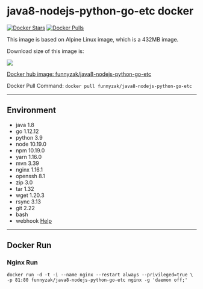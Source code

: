 # java8-nodejs-python-go-etc docker

[![Docker Stars](https://img.shields.io/docker/stars/funnyzak/java8-nodejs-python-go-etc.svg?style=flat-square)](https://hub.docker.com/r/funnyzak/java8-nodejs-python-go-etc/)
[![Docker Pulls](https://img.shields.io/docker/pulls/funnyzak/java8-nodejs-python-go-etc.svg?style=flat-square)](https://hub.docker.com/r/funnyzak/java8-nodejs-python-go-etc/)

This image is based on Alpine Linux image, which is a 432MB image.

Download size of this image is:

[![](https://images.microbadger.com/badges/image/funnyzak/java8-nodejs-python-go-etc.svg)](http://microbadger.com/images/funnyzak/java8-nodejs-python-go-etc)

[Docker hub image: funnyzak/java8-nodejs-python-go-etc](https://hub.docker.com/r/funnyzak/java8-nodejs-python-go-etc)

Docker Pull Command: `docker pull funnyzak/java8-nodejs-python-go-etc`

---

## Environment

* java 1.8
* go 1.12.12
* python 3.9
* node 10.19.0
* npm 10.19.0
* yarn 1.16.0
* mvn 3.39
* nginx 1.16.1
* openssh 8.1
* zip 3.0
* tar 1.32
* wget 1.20.3
* rsync 3.13
* git 2.22
* bash
* webhook [Help](https://github.com/adnanh/webhook)

---

## Docker Run

### Nginx Run

```Docker
docker run -d -t -i --name nginx --restart always --privileged=true \
-p 81:80 funnyzak/java8-nodejs-python-go-etc nginx -g 'daemon off;'
```

